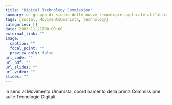 ```yaml
---
title: "Digital Technology Commission"
summary: un gruppo di studio delle nuove tecnologie applicate all'attivismo
tags: [social, MovimentoUmanista, technology]
categories: []
date: 2003-11-21T00:00:00
external_link: ""
image:
  caption: ""
  focal_point: ""
  preview_only: false
url_code: ""
url_pdf: ""
url_slides: ""
url_video: ""
slides: ""
---
```


in seno al Movimento Umanista, coordinamento della prima Commissione sulle Tecnologie Digitali


